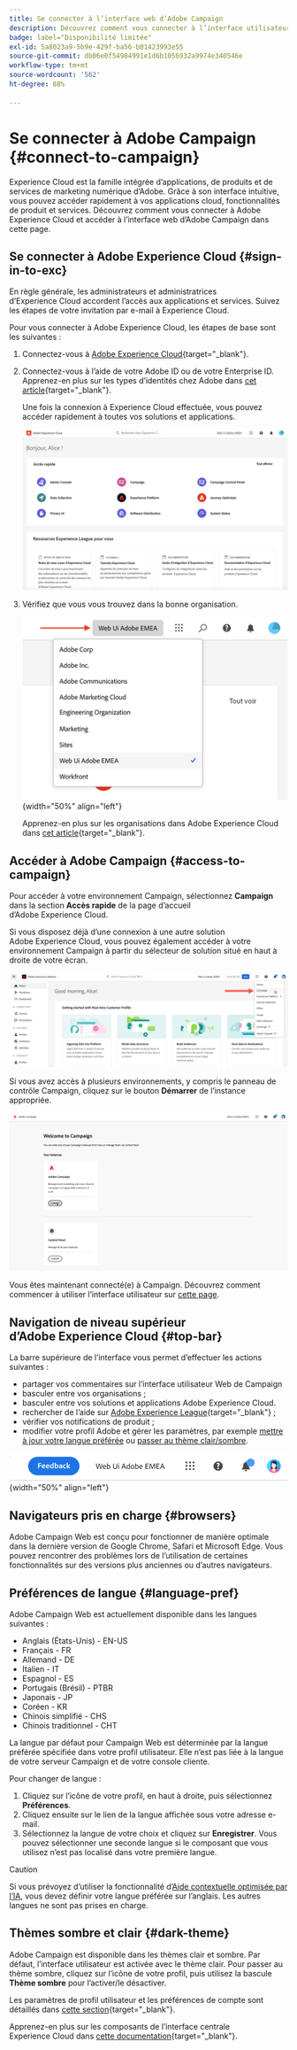 ```yaml
---
title: Se connecter à l’interface web d’Adobe Campaign
description: Découvrez comment vous connecter à l’interface utilisateur Web d’Adobe Campaign
badge: label="Disponibilité limitée"
exl-id: 5a8023a9-5b9e-429f-ba56-b01423993e55
source-git-commit: db06e0f54984991e1d6b1056932a9974e340546e
workflow-type: tm+mt
source-wordcount: '562'
ht-degree: 88%

---
```


# Se connecter à Adobe Campaign {#connect-to-campaign}

Experience Cloud est la famille intégrée d’applications, de produits et de services de marketing numérique d’Adobe. Grâce à son interface intuitive, vous pouvez accéder rapidement à vos applications cloud, fonctionnalités de produit et services. Découvrez comment vous connecter à Adobe Experience Cloud et accéder à l’interface web d’Adobe Campaign dans cette page.

## Se connecter à Adobe Experience Cloud {#sign-in-to-exc}

En règle générale, les administrateurs et administratrices d’Experience Cloud accordent l’accès aux applications et services. Suivez les étapes de votre invitation par e-mail à Experience Cloud.

Pour vous connecter à Adobe Experience Cloud, les étapes de base sont les suivantes :

1. Connectez-vous à [Adobe Experience Cloud](https://experience.adobe.com/){target="_blank"}.

1. Connectez-vous à l’aide de votre Adobe ID ou de votre Enterprise ID. Apprenez-en plus sur les types d’identités chez Adobe dans [cet article](https://helpx.adobe.com/fr/enterprise/using/identity.html){target="_blank"}.

   Une fois la connexion à Experience Cloud effectuée, vous pouvez accéder rapidement à toutes vos solutions et applications.

   ![](assets/exc-home.png)

1. Vérifiez que vous vous trouvez dans la bonne organisation.

   ![](assets/exc-orgs.png){width="50%" align="left"}

   Apprenez-en plus sur les organisations dans Adobe Experience Cloud dans [cet article](https://experienceleague.adobe.com/docs/core-services/interface/administration/organizations.html?lang=fr){target="_blank"}.


## Accéder à Adobe Campaign {#access-to-campaign}

Pour accéder à votre environnement Campaign, sélectionnez **Campaign** dans la section **Accès rapide** de la page d’accueil d’Adobe Experience Cloud.

Si vous disposez déjà d’une connexion à une autre solution Adobe Experience Cloud, vous pouvez également accéder à votre environnement Campaign à partir du sélecteur de solution situé en haut à droite de votre écran.

![](assets/solution-switcher.png)

Si vous avez accès à plusieurs environnements, y compris le panneau de contrôle Campaign, cliquez sur le bouton **Démarrer** de l’instance appropriée.

![](assets/launch-campaign.png)

Vous êtes maintenant connecté(e) à Campaign. Découvrez comment commencer à utiliser l’interface utilisateur sur [cette page](user-interface.md).

## Navigation de niveau supérieur d’Adobe Experience Cloud {#top-bar}

La barre supérieure de l’interface vous permet d’effectuer les actions suivantes :

* partager vos commentaires sur l’interface utilisateur Web de Campaign
* basculer entre vos organisations ;
* basculer entre vos solutions et applications Adobe Experience Cloud.
* rechercher de l’aide sur [Adobe Experience League](https://experienceleague.adobe.com/docs/?lang=fr){target="_blank"} ;
* vérifier vos notifications de produit ;
* modifier votre profil Adobe et gérer les paramètres, par exemple [mettre à jour votre langue préférée](#language-pref) ou [passer au thème clair/sombre](#dark-theme).

![](assets/do-not-localize/unified-shell.png){width="50%" align="left"}

## Navigateurs pris en charge {#browsers}

Adobe Campaign Web est conçu pour fonctionner de manière optimale dans la dernière version de Google Chrome, Safari et Microsoft Edge. Vous pouvez rencontrer des problèmes lors de l’utilisation de certaines fonctionnalités sur des versions plus anciennes ou d’autres navigateurs.

## Préférences de langue {#language-pref}

Adobe Campaign Web est actuellement disponible dans les langues suivantes :

* Anglais (États-Unis) - EN-US
* Français - FR
* Allemand - DE
* Italien - IT
* Espagnol - ES
* Portugais (Brésil) - PTBR
* Japonais - JP
* Coréen - KR
* Chinois simplifié - CHS
* Chinois traditionnel - CHT


La langue par défaut pour Campaign Web est déterminée par la langue préférée spécifiée dans votre profil utilisateur. Elle n’est pas liée à la langue de votre serveur Campaign et de votre console cliente.

Pour changer de langue :

1. Cliquez sur l’icône de votre profil, en haut à droite, puis sélectionnez **Préférences**.
1. Cliquez ensuite sur le lien de la langue affichée sous votre adresse e-mail.
1. Sélectionnez la langue de votre choix et cliquez sur **Enregistrer**. Vous pouvez sélectionner une seconde langue si le composant que vous utilisez n’est pas localisé dans votre première langue.

>[!CAUTION]
>
>Si vous prévoyez d’utiliser la fonctionnalité d’[Aide contextuelle optimisée par l’IA](using-ai.md), vous devez définir votre langue préférée sur l’anglais. Les autres langues ne sont pas prises en charge.
>


## Thèmes sombre et clair {#dark-theme}

Adobe Campaign est disponible dans les thèmes clair et sombre. Par défaut, l’interface utilisateur est activée avec le thème clair. Pour passer au thème sombre, cliquez sur l’icône de votre profil, puis utilisez la bascule **Thème sombre** pour l’activer/le désactiver.

Les paramètres de profil utilisateur et les préférences de compte sont détaillés dans [cette section](https://experienceleague.adobe.com/docs/core-services/interface/experience-cloud.html?lang=fr#preferences){target="_blank"}.

Apprenez-en plus sur les composants de l’interface centrale Experience Cloud dans [cette documentation](https://experienceleague.adobe.com/docs/core-services/interface/experience-cloud.html?lang=fr){target="_blank"}.
